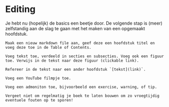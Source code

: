 # Editing

Je hebt nu (hopelijk) de basics een beetje door. De volgende stap is (meer) zelfstandig aan de slag te gaan met het maken van een opgemaakt hoofdstuk.

```{exercise}
Maak een nieuw markdown file aan, geef deze een hoofdstuk titel en voeg deze toe in de Table of Contents.
```

```{exercise}
Voeg tekst toe, verdeeld in secties en subsecties. Voeg ook een figuur toe. Verwijs in de tekst naar deze figuur (clickable link).
```

```{exercise}
Refereer in de tekst naar een ander hoofdstuk `[tekst](link)`. 
```

```{exercise}
Voeg een YouTube filmpje toe.
```

```{exercise}
Voeg een admoniton toe, bijvoorbeeld een exercise, warning, of tip.
```

```{tip}
Vergeet niet om regelmatig je boek te laten bouwen om zo vroegtijdig eventuele fouten op te sporen!
```

